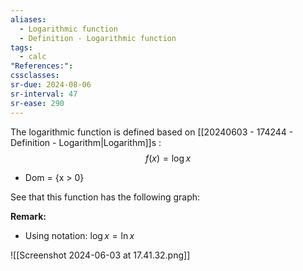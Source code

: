 ```yaml
---
aliases:
  - Logarithmic function
  - Definition - Logarithmic function
tags:
  - calc
"References:": 
cssclasses: 
sr-due: 2024-08-06
sr-interval: 47
sr-ease: 290
---
```

The logarithmic function is defined based on [[20240603 - 174244 - Definition - Logarithm|Logarithm]]s : 
$$
f(x) = \log x
$$
+ Dom = {x > 0}

See that this function has the following graph:

**Remark:**
+ Using notation: $\log x = \ln x$

![[Screenshot 2024-06-03 at 17.41.32.png]]
